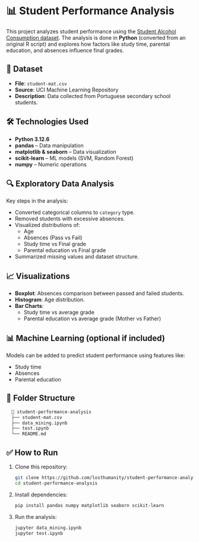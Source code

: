 # 📊 Student Performance Analysis

This project analyzes student performance using the [Student Alcohol Consumption dataset](https://archive.ics.uci.edu/ml/datasets/Student+Performance). The analysis is done in **Python** (converted from an original R script) and explores how factors like study time, parental education, and absences influence final grades.

## 📁 Dataset

- **File**: `student-mat.csv`
- **Source**: UCI Machine Learning Repository
- **Description**: Data collected from Portuguese secondary school students.

## 🛠️ Technologies Used

- **Python 3.12.6**
- **pandas** – Data manipulation
- **matplotlib & seaborn** – Data visualization
- **scikit-learn** – ML models (SVM, Random Forest)
- **numpy** – Numeric operations

## 🔍 Exploratory Data Analysis

Key steps in the analysis:

- Converted categorical columns to `category` type.
- Removed students with excessive absences.
- Visualized distributions of:
  - Age
  - Absences (Pass vs Fail)
  - Study time vs Final grade
  - Parental education vs Final grade
- Summarized missing values and dataset structure.

## 📈 Visualizations

- **Boxplot**: Absences comparison between passed and failed students.
- **Histogram**: Age distribution.
- **Bar Charts**:
  - Study time vs average grade
  - Parental education vs average grade (Mother vs Father)

## 📊 Machine Learning (optional if included)

Models can be added to predict student performance using features like:

- Study time
- Absences
- Parental education

## 📂 Folder Structure
```bash
  📁 student-performance-analysis
  ├── student-mat.csv
  ├── data_mining.ipynb
  ├── test.ipynb
  └── README.md
```
## ✅ How to Run

1. Clone this repository:
   ```bash
   git clone https://github.com/losthumanity/student-performance-analysis.git
   cd student-performance-analysis
   ```
2. Install dependencies:
   ```bash
   pip install pandas numpy matplotlib seaborn scikit-learn
   ```
3. Run the analysis:
   ```bash
   jupyter data_mining.ipynb
   jupyter test.ipynb
   ```
